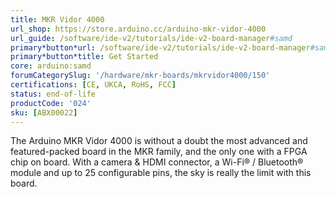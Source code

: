 ```yaml
---
title: MKR Vidor 4000
url_shop: https://store.arduino.cc/arduino-mkr-vidor-4000
url_guide: /software/ide-v2/tutorials/ide-v2-board-manager#samd
primary*button*url: /software/ide-v2/tutorials/ide-v2-board-manager#samd
primary*button*title: Get Started
core: arduino:samd
forumCategorySlug: '/hardware/mkr-boards/mkrvidor4000/150'
certifications: [CE, UKCA, RoHS, FCC]
status: end-of-life
productCode: '024'
sku: [ABX00022]
---
```


The Arduino MKR Vidor 4000 is without a doubt the most advanced and featured-packed board in the MKR family, and the only one with a FPGA chip on board. With a camera & HDMI connector, a Wi-Fi® / Bluetooth® module and up to 25 configurable pins, the sky is really the limit with this board.